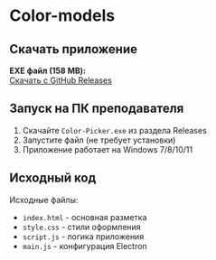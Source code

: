 # Color-models

## Скачать приложение

**EXE файл (158 MB):**  
[Скачать с GitHub Releases](https://github.com/tyazheelo/Color-models/releases/tag/v1.0)

## Запуск на ПК преподавателя

1. Скачайте `Color-Picker.exe` из раздела Releases
2. Запустите файл (не требует установки)
3. Приложение работает на Windows 7/8/10/11

## Исходный код

Исходные файлы:
- `index.html` - основная разметка
- `style.css` - стили оформления  
- `script.js` - логика приложения
- `main.js` - конфигурация Electron

